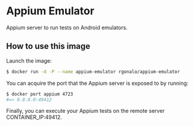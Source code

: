Appium Emulator
===============

Appium server to run tests on Android emulators.

How to use this image
---------------------

Launch the image:

``` bash
$ docker run -d -P --name appium-emulator rgonalo/appium-emulator
```

You can acquire the port that the Appium server is exposed to by running:

``` bash
$ docker port appium 4723
#=> 0.0.0.0:49412
```

Finally, you can execute your Appium tests on the remote server CONTAINER_IP:49412.
